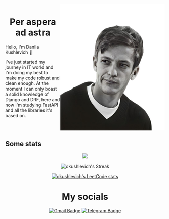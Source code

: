 <img src="https://github.com/dkushlevich/Dkushlevich/blob/main/images/avatar.png" alt="Danila Kushleich" height="400" align="right">


<h1 align="center">
Per aspera ad astra<br>
</h1>

Hello, I'm Danila Kushlevich 👋

I've just started my journey in IT world and I'm doing my best to make my code robust and clean enough. At the moment I can only boast a solid knowledge of Django and DRF, here and now I'm studying FastAPI and all the libraries it's based on. 

<br clear="right"/>

## Some stats


<div align="center">
  
![](https://komarev.com/ghpvc/?username=dkushlevich&style=flat-square&color=red)
  
![dkushlevich's Streak](https://github-readme-streak-stats.herokuapp.com/?user=dkushlevich&theme=calm&hide_border=false)

[![dkushlevich's LeetCode stats](https://leetcode-stats-six.vercel.app/?username=dkushlevich&theme=dark)](https://github.com/KnlnKS/leetcode-stats)

  
</div>
<h1 align="center">My socials</h1>
<div align="center">

  <a href="">![Gmail Badge](https://img.shields.io/badge/-dkushlevich@gmail.com-c14438?style=flat&logo=Gmail&logoColor=white&link=mailto:dkushlevich@gmail.com)</a>
  <a href="">![Telegram Badge](https://img.shields.io/badge/-dkushlevich-blue?style=social&logo=telegram&link=https://t.me/dkushlevich)</a>

</div>


